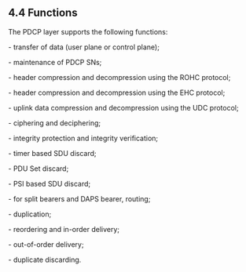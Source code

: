 ## 4.4 Functions

The PDCP layer supports the following functions:

\- transfer of data (user plane or control plane);

\- maintenance of PDCP SNs;

\- header compression and decompression using the ROHC protocol;

\- header compression and decompression using the EHC protocol;

\- uplink data compression and decompression using the UDC protocol;

\- ciphering and deciphering;

\- integrity protection and integrity verification;

\- timer based SDU discard;

\- PDU Set discard;

\- PSI based SDU discard;

\- for split bearers and DAPS bearer, routing;

\- duplication;

\- reordering and in-order delivery;

\- out-of-order delivery;

\- duplicate discarding.